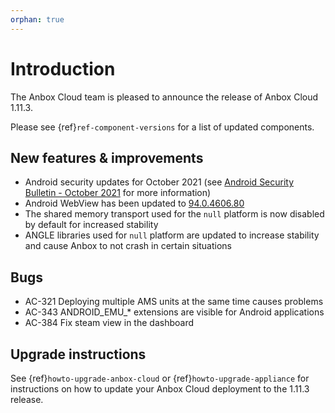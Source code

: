 ```yaml
---
orphan: true
---
```

# Introduction

The Anbox Cloud team is pleased to announce the release of Anbox Cloud 1.11.3.

Please see {ref}`ref-component-versions` for a list of updated components.

## New features & improvements

* Android security updates for October 2021 (see [Android Security Bulletin - October 2021](https://source.android.com/security/bulletin/2021-10-01) for more information)
* Android WebView has been updated to [94.0.4606.80](https://chromereleases.googleblog.com/2021/10/chrome-for-android-update.html)
* The shared memory transport used for the `null` platform is now disabled by default for increased stability
* ANGLE libraries used for `null` platform are updated to increase stability and cause Anbox to not crash in certain situations

## Bugs

* AC-321 Deploying multiple AMS units at the same time causes problems
* AC-343 ANDROID_EMU_* extensions are visible for Android applications
* AC-384 Fix steam view in the dashboard

## Upgrade instructions

See {ref}`howto-upgrade-anbox-cloud` or {ref}`howto-upgrade-appliance` for instructions on how to update your Anbox Cloud deployment to the 1.11.3 release.
